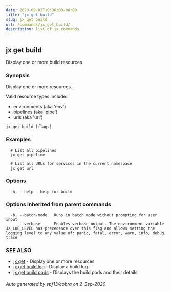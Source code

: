```yaml
---
date: 2020-09-02T10:36:03-04:00
title: "jx get build"
slug: jx_get_build
url: /commands/jx_get_build/
description: list of jx commands
---
```

## jx get build

Display one or more build resources

### Synopsis

Display one or more resources.

Valid resource types include:

* environments (aka 'env')  
* pipelines (aka 'pipe')  
* urls (aka 'url')

```
jx get build [flags]
```

### Examples

```
  # List all pipelines
  jx get pipeline
  
  # List all URLs for services in the current namespace
  jx get url
```

### Options

```
  -h, --help   help for build
```

### Options inherited from parent commands

```
  -b, --batch-mode   Runs in batch mode without prompting for user input
      --verbose      Enables verbose output. The environment variable JX_LOG_LEVEL has precedence over this flag and allows setting the logging level to any value of: panic, fatal, error, warn, info, debug, trace
```

### SEE ALSO

* [jx get](/commands/jx_get/)  - Display one or more resources
* [jx get build log](/commands/jx_get_build_log/)  - Display a build log
* [jx get build pods](/commands/jx_get_build_pods/)  - Displays the build pods and their details

###### Auto generated by spf13/cobra on 2-Sep-2020
